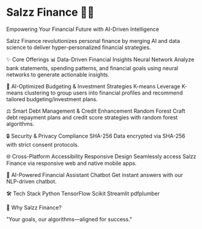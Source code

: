 # Salzz Finance 💸🤖

Empowering Your Financial Future with AI-Driven Intelligence

Salzz Finance revolutionizes personal finance by merging AI and data science to deliver hyper-personalized financial strategies.


✨ Core Offerings
📊 Data-Driven Financial Insights
Neural Network
Analyze bank statements, spending patterns, and financial goals using neural networks to generate actionable insights.


🤖 AI-Optimized Budgeting & Investment Strategies
K-means
Leverage K-means clustering to group users into financial profiles and recommend tailored budgeting/investment plans.


⚖️ Smart Debt Management & Credit Enhancement
Random Forest
Craft debt repayment plans and credit score strategies with random forest algorithms.

🔒 Security & Privacy Compliance
SHA-256
Data encrypted via SHA-256 with strict consent protocols.

🌐 Cross-Platform Accessibility
Responsive Design
Seamlessly access Salzz Finance via responsive web and native mobile apps.


💬 AI-Powered Financial Assistant
Chatbot
Get instant answers with our NLP-driven chatbot.


🛠️ Tech Stack
Python
TensorFlow
Scikit
Streamlit
pdfplumber



🚀 Why Salzz Finance?

"Your goals, our algorithms—aligned for success."

